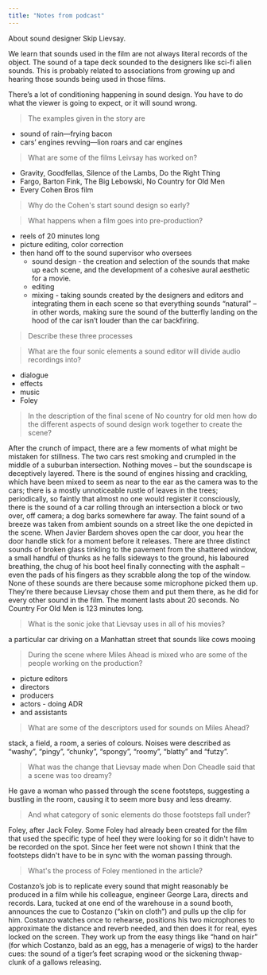 ```yaml
---
title: "Notes from podcast"
---
```


About sound designer Skip Lievsay.

We learn that sounds used in the film are not always literal records of the object. The sound of a tape deck sounded to the designers like sci-fi alien sounds. This is probably related to associations from growing up and hearing those sounds being used in those films.

There’s a lot of conditioning happening in sound design. You have to do what the viewer is going to expect, or it will sound wrong.

> The examples given in the story are

- sound of rain—frying bacon
- cars’ engines revving—lion roars and car engines

> What are some of the films Leivsay has worked on?

- Gravity, Goodfellas, Silence of the Lambs, Do the Right Thing
- Fargo, Barton Fink, The Big Lebowski, No Country for Old Men
- Every Cohen Bros film

> Why do the Cohen's start sound design so early?

> What happens when a film goes into pre-production?

- reels of 20 minutes long
- picture editing, color correction
- then hand off to the sound supervisor who oversees
  - sound design - the creation and selection of the sounds that make up each scene, and the development of a cohesive aural aesthetic for a movie.
  - editing
  - mixing - taking sounds created by the designers and editors and integrating them in each scene so that everything sounds “natural” – in other words, making sure the sound of the butterfly landing on the hood of the car isn’t louder than the car backfiring.

> Describe these three processes

> What are the four sonic elements a sound editor will divide audio recordings into?

- dialogue
- effects
- music
- Foley

> In the description of the final scene of No country for old men how do the different aspects of sound design work together to create the scene?

After the crunch of impact, there are a few moments of what might be mistaken for stillness. The two cars rest smoking and crumpled in the middle of a suburban intersection. Nothing moves – but the soundscape is deceptively layered. There is the sound of engines hissing and crackling, which have been mixed to seem as near to the ear as the camera was to the cars; there is a mostly unnoticeable rustle of leaves in the trees; periodically, so faintly that almost no one would register it consciously, there is the sound of a car rolling through an intersection a block or two over, off camera; a dog barks somewhere far away. The faint sound of a breeze was taken from ambient sounds on a street like the one depicted in the scene. When Javier Bardem shoves open the car door, you hear the door handle stick for a moment before it releases. There are three distinct sounds of broken glass tinkling to the pavement from the shattered window, a small handful of thunks as he falls sideways to the ground, his laboured breathing, the chug of his boot heel finally connecting with the asphalt – even the pads of his fingers as they scrabble along the top of the window. None of these sounds are there because some microphone picked them up. They’re there because Lievsay chose them and put them there, as he did for every other sound in the film. The moment lasts about 20 seconds. No Country For Old Men is 123 minutes long.

> What is the sonic joke that Lievsay uses in all of his movies?

a particular car driving on a Manhattan street that sounds like cows mooing

> During the scene where Miles Ahead is mixed who are some of the people working on the production?

- picture editors
- directors
- producers
- actors - doing ADR
- and assistants

> What are some of the descriptors used for sounds on Miles Ahead?

stack, a field, a room, a series of colours. Noises were described as “washy”, “pingy”, “chunky”, “spongy”, “roomy”, “blatty” and “futzy”.

> What was the change that Lievsay made when Don Cheadle said that a scene was too dreamy?

He gave a woman who passed through the scene footsteps, suggesting a bustling in the room, causing it to seem more busy and less dreamy.

> And what category of sonic elements do those footsteps fall under?

Foley, after Jack Foley. Some Foley had already been created for the film that used the specific type of heel they were looking for so it didn't have to be recorded on the spot. Since her feet were not shown I think that the footsteps didn't have to be in sync with the woman passing through.

> What's the process of Foley mentioned in the article?

Costanzo’s job is to replicate every sound that might reasonably be produced in a film while his colleague, engineer George Lara, directs and records. Lara, tucked at one end of the warehouse in a sound booth, announces the cue to Costanzo (“skin on cloth”) and pulls up the clip for him. Costanzo watches once to rehearse, positions his two microphones to approximate the distance and reverb needed, and then does it for real, eyes locked on the screen. They work up from the easy things like “hand on hair” (for which Costanzo, bald as an egg, has a menagerie of wigs) to the harder cues: the sound of a tiger’s feet scraping wood or the sickening thwap-clunk of a gallows releasing.
